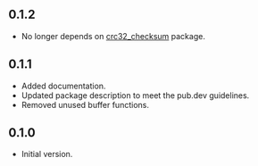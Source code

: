 ## 0.1.2

* No longer depends on [crc32_checksum](https://pub.dev/packages/crc32_checksum) package.

## 0.1.1

* Added documentation.
* Updated package description to meet the pub.dev guidelines.
* Removed unused buffer functions.

## 0.1.0

* Initial version.
